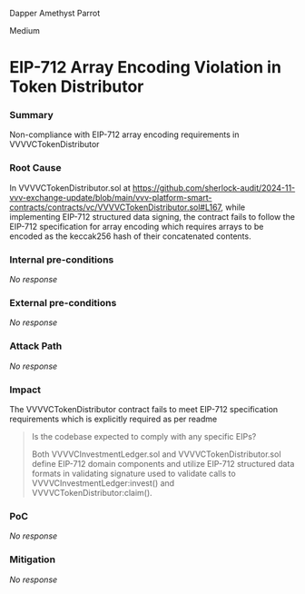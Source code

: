 Dapper Amethyst Parrot

Medium

# EIP-712 Array Encoding Violation in Token Distributor

### Summary

Non-compliance with EIP-712 array encoding requirements in VVVVCTokenDistributor


### Root Cause

In VVVVCTokenDistributor.sol at https://github.com/sherlock-audit/2024-11-vvv-exchange-update/blob/main/vvv-platform-smart-contracts/contracts/vc/VVVVCTokenDistributor.sol#L167, while implementing EIP-712 structured data signing, the contract fails to follow the EIP-712 specification for array encoding which requires arrays to be encoded as the keccak256 hash of their concatenated contents.


### Internal pre-conditions

_No response_

### External pre-conditions

_No response_

### Attack Path

_No response_

### Impact

The VVVVCTokenDistributor contract fails to meet EIP-712 specification requirements which is explicitly required as per readme 

> Is the codebase expected to comply with any specific EIPs?
> 
> Both VVVVCInvestmentLedger.sol and VVVVCTokenDistributor.sol define EIP-712 domain components and utilize EIP-712 structured data formats in validating signature used to validate calls to VVVVCInvestmentLedger:invest() and VVVVCTokenDistributor:claim().



### PoC

_No response_

### Mitigation

_No response_